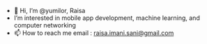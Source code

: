 - 👋 Hi, I’m @yumilor, Raisa
- I’m interested in mobile app development, machine learning, and computer networking 
- 📫 How to reach me 
email : raisa.imani.sani@gmail.com

<!---
yumilor/yumilor is a ✨ special ✨ repository because its `README.md` (this file) appears on your GitHub profile.
You can click the Preview link to take a look at your changes.
--->
